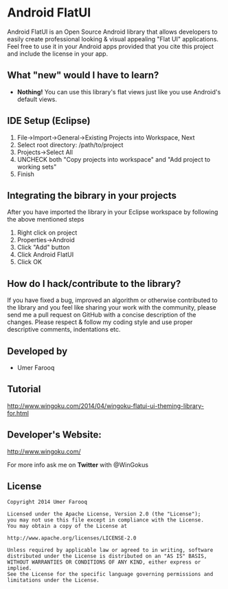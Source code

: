 Android FlatUI
==============

Android FlatUI is an Open Source Android library that allows developers to easily create professional looking &amp; visual appealing "Flat UI" applications. Feel free to use it in your Android apps provided that you cite this project and include the license in your app. 


What "new" would I have to learn?
----------------------------------

* **Nothing!** You can use this library's flat views just like you use Android's default views.


IDE Setup (Eclipse)
---------

1. File->Import->General->Existing Projects into Workspace, Next
2. Select root directory: /path/to/project
3. Projects->Select All
4. UNCHECK both "Copy projects into workspace" and "Add project to working sets"
5. Finish

Integrating the bibrary in your projects
------------------------------------------

After you have imported the library in your Eclipse workspace by following the above mentioned steps
1. Right click on project
2. Properties->Android
3. Click "Add" button
4. Click Android FlatUI
5. Click OK


How do I hack/contribute to the library?
-----------------------------------------

If you have fixed a bug, improved an algorithm or otherwise contributed to the library and you feel like sharing your work with the community, please send me a pull request on GitHub with a concise description of the changes. Please respect & follow my coding style and use proper descriptive comments, indentations etc.

Developed by
----------

* Umer Farooq


Tutorial
---------

http://www.wingoku.com/2014/04/wingoku-flatui-ui-theming-library-for.html

Developer's Website:
---------------------

http://www.wingoku.com/


For more info ask me on **Twitter** with @WinGokus


License
-------

    Copyright 2014 Umer Farooq
    
    Licensed under the Apache License, Version 2.0 (the "License");
    you may not use this file except in compliance with the License.
    You may obtain a copy of the License at
    
    http://www.apache.org/licenses/LICENSE-2.0
    
    Unless required by applicable law or agreed to in writing, software
    distributed under the License is distributed on an "AS IS" BASIS,
    WITHOUT WARRANTIES OR CONDITIONS OF ANY KIND, either express or implied.
    See the License for the specific language governing permissions and
    limitations under the License.
